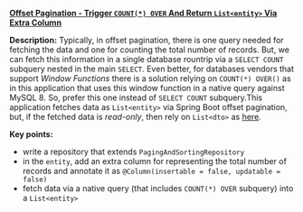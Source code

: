 **[Offset Pagination - Trigger `COUNT(*) OVER` And Return `List<entity>` Via Extra Column](https://github.com/andreipall/Spring-Boot-JPA/tree/master/HibernateSpringBootListEntityOffsetPaginationExtraColumnWF)**
 
**Description:** Typically, in offset pagination, there is one query needed for fetching the data and one for counting the total number of records. But, we can fetch this information in a single database rountrip via a `SELECT COUNT` subquery nested in the main `SELECT`. Even better, for databases vendors that support *Window Functions* there is a solution relying on `COUNT(*) OVER()` as in this application that uses this window function in a native query against MySQL 8. So, prefer this one instead of `SELECT COUNT` subquery.This application fetches data as `List<entity>` via Spring Boot offset pagination, but, if the fetched data is *read-only*, then rely on `List<dto>` as [here](https://github.com/andreipall/Spring-Boot-JPA/tree/master/HibernateSpringBootListDtoOffsetPaginationWF). 

**Key points:**
- write a repository that extends `PagingAndSortingRepository`
- in the `entity`, add an extra column for representing the total number of records and annotate it as `@Column(insertable = false, updatable = false)`
- fetch data via a native query (that includes `COUNT(*) OVER` subquery) into a `List<entity>`          
